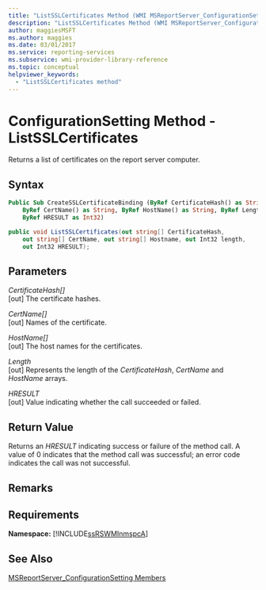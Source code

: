 ```yaml
---
title: "ListSSLCertificates Method (WMI MSReportServer_ConfigurationSetting)"
description: "ListSSLCertificates Method (WMI MSReportServer_ConfigurationSetting)"
author: maggiesMSFT
ms.author: maggies
ms.date: 03/01/2017
ms.service: reporting-services
ms.subservice: wmi-provider-library-reference
ms.topic: conceptual
helpviewer_keywords:
  - "ListSSLCertificates method"
---
```

# ConfigurationSetting Method - ListSSLCertificates
  Returns a list of certificates on the report server computer.  
  
## Syntax  
  
```vb  
Public Sub CreateSSLCertificateBinding (ByRef CertificateHash() as String, _  
    ByRef CertName() as String, ByRef HostName() as String, ByRef Length as Int32, _   
    ByRef HRESULT as Int32)  
```  
  
```csharp  
public void ListSSLCertificates(out string[] CertificateHash,   
    out string[] CertName, out string[] Hostname, out Int32 length,   
    out Int32 HRESULT);  
```  
  
## Parameters  
 *CertificateHash[]*  
 [out] The certificate hashes.  
  
 *CertName[]*  
 [out] Names of the certificate.  
  
 *HostName[]*  
 [out] The host names for the certificates.  
  
 *Length*  
 [out] Represents the length of the *CertificateHash*, *CertName* and *HostName* arrays.  
  
 *HRESULT*  
 [out] Value indicating whether the call succeeded or failed.  
  
## Return Value  
 Returns an *HRESULT* indicating success or failure of the method call. A value of 0 indicates that the method call was successful; an error code indicates the call was not successful.  
  
## Remarks  
  
## Requirements  
 **Namespace:** [!INCLUDE[ssRSWMInmspcA](../../includes/ssrswminmspca-md.md)]  
  
## See Also  
 [MSReportServer_ConfigurationSetting Members](../../reporting-services/wmi-provider-library-reference/msreportserver-configurationsetting-members.md)  
  
  
